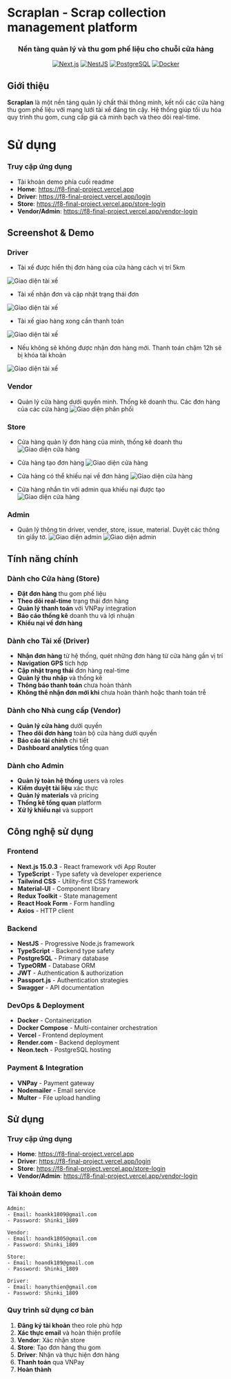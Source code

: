 # Scraplan - Scrap collection management platform

<div align="center">
  <h3>Nền tàng quản lý và thu gom phế liệu cho chuỗi cửa hàng</h3>
  
  [![Next.js](https://img.shields.io/badge/Next.js-15.0.3-black?style=flat-square&logo=next.js)](https://nextjs.org/)
  [![NestJS](https://img.shields.io/badge/NestJS-10.0-red?style=flat-square&logo=nestjs)](https://nestjs.com/)
  [![PostgreSQL](https://img.shields.io/badge/PostgreSQL-15.0-blue?style=flat-square&logo=postgresql)](https://www.postgresql.org/)
  [![Docker](https://img.shields.io/badge/Docker-Ready-blue?style=flat-square&logo=docker)](https://www.docker.com/)
</div>

## Giới thiệu

**Scraplan** là một nền tảng quản lý chất thải thông minh, kết nối các cửa hàng thu gom phế liệu với mạng lưới tài xế đáng tin cậy. Hệ thống giúp tối ưu hóa quy trình thu gom, cung cấp giá cả minh bạch và theo dõi real-time.

# Sử dụng

### Truy cập ứng dụng
- Tài khoản demo phía cuối readme
- **Home**: https://f8-final-project.vercel.app
- **Driver**: https://f8-final-project.vercel.app/login
- **Store**: https://f8-final-project.vercel.app/store-login
- **Vendor/Admin**: https://f8-final-project.vercel.app/vendor-login

## Screenshot & Demo

### Driver
- Tài xế được hiển thị đơn hàng của cửa hàng cách vị trí 5km

![Giao diện tài xế](./web/public/screenshot/driver-home.jpeg)

- Tài xế nhận đơn và cập nhật trạng thái đơn

![Giao diện tài xế](./web/public/screenshot/driver-process.jpeg)

- Tài xế giao hàng xong cần thanh toán

![Giao diện tài xế](./web/public/screenshot/driver-payment.jpeg)

- Nếu không sẽ không được nhận đơn hàng mới. Thanh toán chậm 12h sẽ bị khóa tài khoản

![Giao diện tài xế](./web/public/screenshot/driver-payment-request.png)

### Vendor
- Quản lý cửa hàng dưới quyền mình. Thống kê doanh thu. Các đơn hàng của các cửa hàng
![Giao diện phân phối](./web/public/screenshot/vendor-home.jpeg)

### Store
- Cửa hàng quản lý đơn hàng của mình, thống kê doanh thu
![Giao diện cửa hàng](./web/public/screenshot/store-home.jpeg)

- Cửa hàng tạo đơn hàng
![Giao diện cửa hàng](./web/public/screenshot/store-create-order.jpeg)

- Cửa hàng có thể khiếu nại về đơn hàng
![Giao diện cửa hàng](./web/public/screenshot/store-issue.jpeg)

- Cửa hàng nhắn tin với admin qua khiếu nại được tạo
![Giao diện cửa hàng](./web/public/screenshot/issue-chat.jpeg)

### Admin
- Quản lý thông tin driver, vender, store, issue, material. Duyệt các thông tin giấy tờ.
![Giao diện admin](./web/public/screenshot/admin-driver.png)
![Giao diện admin](./web/public/screenshot/admin.jpeg)


##  Tính năng chính

###  Dành cho Cửa hàng (Store)
- **Đặt đơn hàng** thu gom phế liệu
- **Theo dõi real-time** trạng thái đơn hàng
- **Quản lý thanh toán** với VNPay integration
- **Báo cáo thống kê** doanh thu và lợi nhuận
- **Khiếu nại về đơn hàng**

###  Dành cho Tài xế (Driver)
- **Nhận đơn hàng** từ hệ thống, quét những đơn hàng từ cửa hàng gần vị trí
- **Navigation GPS** tích hợp
- **Cập nhật trạng thái** đơn hàng real-time
- **Quản lý thu nhập** và thống kê
- **Thông báo thanh toán** chưa hoàn thành
- **Không thể nhận đơn mới khi** chưa hoàn thành hoặc thanh toán trễ

###  Dành cho Nhà cung cấp (Vendor)
- **Quản lý cửa hàng** dưới quyền
- **Theo dõi đơn hàng** toàn bộ cửa hàng dưới quyền
- **Báo cáo tài chính** chi tiết
- **Dashboard analytics** tổng quan

###  Dành cho Admin
- **Quản lý toàn hệ thống** users và roles
- **Kiểm duyệt tài liệu** xác thực
- **Quản lý materials** và pricing
- **Thống kê tổng quan** platform
- **Xử lý khiếu nại** và support

##  Công nghệ sử dụng

### Frontend
- **Next.js 15.0.3** - React framework với App Router
- **TypeScript** - Type safety và developer experience
- **Tailwind CSS** - Utility-first CSS framework
- **Material-UI** - Component library
- **Redux Toolkit** - State management
- **React Hook Form** - Form handling
- **Axios** - HTTP client

### Backend
- **NestJS** - Progressive Node.js framework
- **TypeScript** - Backend type safety
- **PostgreSQL** - Primary database
- **TypeORM** - Database ORM
- **JWT** - Authentication & authorization
- **Passport.js** - Authentication strategies
- **Swagger** - API documentation

### DevOps & Deployment
- **Docker** - Containerization
- **Docker Compose** - Multi-container orchestration
- **Vercel** - Frontend deployment
- **Render.com** - Backend deployment
- **Neon.tech** - PostgreSQL hosting

### Payment & Integration
- **VNPay** - Payment gateway
- **Nodemailer** - Email service
- **Multer** - File upload handling

## Sử dụng

### Truy cập ứng dụng
- **Home**: https://f8-final-project.vercel.app
- **Driver**: https://f8-final-project.vercel.app/login
- **Store**: https://f8-final-project.vercel.app/store-login
- **Vendor/Admin**: https://f8-final-project.vercel.app/vendor-login

### Tài khoản demo
```
Admin:
- Email: hoankk1809@gmail.com
- Password: Shinki_1809

Vendor:
- Email: hoandk1805@gmail.com
- Password: Shinki_1809

Store:
- Email: hoandk189@gmail.com
- Password: Shinki_1809

Driver:
- Email: hoanythien@gmail.com
- Password: Shinki_1809
```

### Quy trình sử dụng cơ bản

1. **Đăng ký tài khoản** theo role phù hợp
2. **Xác thực email** và hoàn thiện profile
4. **Vendor**: Xác nhận store
3. **Store**: Tạo đơn hàng thu gom
5. **Driver**: Nhận và thực hiện đơn hàng
6. **Thanh toán** qua VNPay
7. **Hoàn thành**
